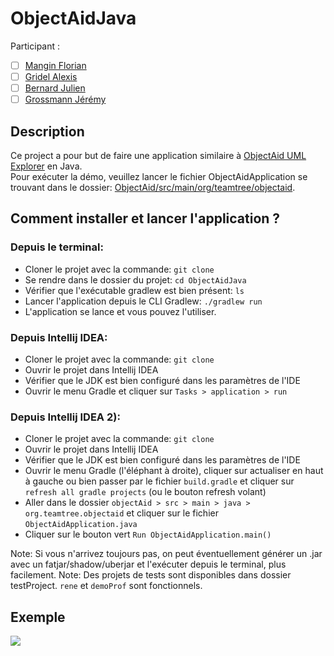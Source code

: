 # ObjectAidJava

Participant : 
- [ ] [Mangin Florian](https://github.com/Flotss)
- [ ] [Gridel Alexis](https://github.com/Inerska)
- [ ] [Bernard Julien](https://github.com/julienBernard3)
- [ ] [Grossmann Jérémy](https://github.com/T1Boomer)

## Description

Ce project a pour but de faire une application similaire à [ObjectAid UML Explorer](https://marketplace.eclipse.org/content/objectaid-uml-explorer) en Java.
<br>Pour exécuter la démo, veuillez lancer le fichier ObjectAidApplication se trouvant dans le dossier: [ObjectAid/src/main/org/teamtree/objectaid](https://github.com/Flotss/ObjectAidJava/blob/main/objectAid/src/main/java/org/teamtree/objectaid/ObjectAidApplication.java).

## Comment installer et lancer l'application ?
### Depuis le terminal:
- Cloner le projet avec la commande: `git clone`
- Se rendre dans le dossier du projet: `cd ObjectAidJava`
- Vérifier que l'exécutable gradlew est bien présent: `ls`
- Lancer l'application depuis le CLI Gradlew: `./gradlew run`
- L'application se lance et vous pouvez l'utiliser.

### Depuis Intellij IDEA:
- Cloner le projet avec la commande: `git clone`
- Ouvrir le projet dans Intellij IDEA
- Vérifier que le JDK est bien configuré dans les paramètres de l'IDE
- Ouvrir le menu Gradle et cliquer sur `Tasks > application > run`

### Depuis Intellij IDEA 2):
- Cloner le projet avec la commande: `git clone`
- Ouvrir le projet dans Intellij IDEA
- Vérifier que le JDK est bien configuré dans les paramètres de l'IDE
- Ouvrir le menu Gradle (l'éléphant à droite), cliquer sur actualiser en haut à gauche ou bien passer par le fichier `build.gradle` et cliquer sur `refresh all gradle projects` (ou le bouton refresh volant)
- Aller dans le dossier `objectAid > src > main > java > org.teamtree.objectaid` et cliquer sur le fichier `ObjectAidApplication.java`
- Cliquer sur le bouton vert `Run ObjectAidApplication.main()`

Note: Si vous n'arrivez toujours pas, on peut éventuellement générer un .jar avec un fatjar/shadow/uberjar et l'exécuter depuis le terminal, plus facilement.
Note: Des projets de tests sont disponibles dans dossier testProject. `rene` et `demoProf` sont fonctionnels.
## Exemple

![](https://i.imgur.com/QWYGMcI.png)
